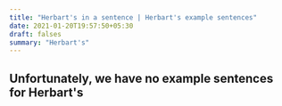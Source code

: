 ```yaml
---
title: "Herbart's in a sentence | Herbart's example sentences"
date: 2021-01-20T19:57:50+05:30
draft: falses
summary: "Herbart's"
---
```

## Unfortunately, we have no example sentences for Herbart's                 
